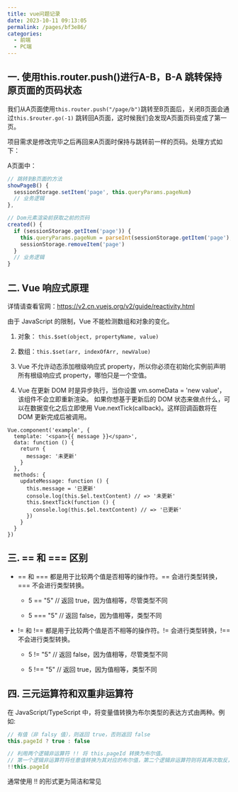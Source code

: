 ```yaml
---
title: vue问题记录
date: 2023-10-11 09:13:05
permalink: /pages/bf3e86/
categories:
  - 前端
  - PC端
---
```


## 一. 使用this.router.push()进行A-B，B-A 跳转保持原页面的页码状态

我们从A页面使用`this.router.push("/page/b")`跳转至B页面后，关闭B页面会通过`this.$router.go(-1)` 跳转回A页面，这时候我们会发现A页面页码变成了第一页。

项目需求是修改完毕之后再回来A页面时保持与跳转前一样的页码。处理方式如下：

A页面中：

``` javascript
// 跳转到B页面的方法
showPageB() {
  sessionStorage.setItem('page', this.queryParams.pageNum)
  // 业务逻辑
},

// Dom元素渲染前获取之前的页码
created() {
  if (sessionStorage.getItem('page')) {
    this.queryParams.pageNum = parseInt(sessionStorage.getItem('page'), 10)
    sessionStorage.removeItem('page')
  } 
  // 业务逻辑
}
```

## 二. Vue 响应式原理

详情请查看官网：<a href="" target="_blank">https://v2.cn.vuejs.org/v2/guide/reactivity.html</a>

由于 JavaScript 的限制，Vue 不能检测数组和对象的变化。

1. 对象： `this.$set(object, propertyName, value)`

2. 数组：`this.$set(arr, indexOfArr, newValue)`

3. Vue 不允许动态添加根级响应式 property，所以你必须在初始化实例前声明所有根级响应式 property，哪怕只是一个空值。

4. Vue 在更新 DOM 时是异步执行，当你设置 vm.someData = 'new value'，该组件不会立即重新渲染。
如果你想基于更新后的 DOM 状态来做点什么，可以在数据变化之后立即使用 Vue.nextTick(callback)。这样回调函数将在 DOM 更新完成后被调用。

```vue
Vue.component('example', {
  template: '<span>{{ message }}</span>',
  data: function () {
    return {
      message: '未更新'
    }
  },
  methods: {
    updateMessage: function () {
      this.message = '已更新'
      console.log(this.$el.textContent) // => '未更新'
      this.$nextTick(function () {
        console.log(this.$el.textContent) // => '已更新'
      })
    }
  }
})
```

## 三. == 和 === 区别

- == 和 === 都是用于比较两个值是否相等的操作符。== 会进行类型转换，=== 不会进行类型转换。

  - 5 == "5" // 返回 true，因为值相等，尽管类型不同

  - 5 === "5" // 返回 false，因为值相等，类型不同

- != 和 !== 都是用于比较两个值是否不相等的操作符。!= 会进行类型转换，!== 不会进行类型转换。

  - 5 != "5" // 返回 false，因为值相等，尽管类型不同

  - 5 !== "5" // 返回 true，因为值相等，类型不同

## 四. 三元运算符和双重非运算符

在 JavaScript/TypeScript 中，将变量值转换为布尔类型的表达方式由两种。例如: 

```js
// 有值（非 falsy 值），则返回 true，否则返回 false
this.pageId ? true : false  

// 利用两个逻辑非运算符 !! 将 this.pageId 转换为布尔值。
// 第一个逻辑非运算符将任意值转换为其对应的布尔值，第二个逻辑非运算符则将其再次取反，达到同样的效果
!!this.pageId   
```

通常使用 !! 的形式更为简洁和常见

